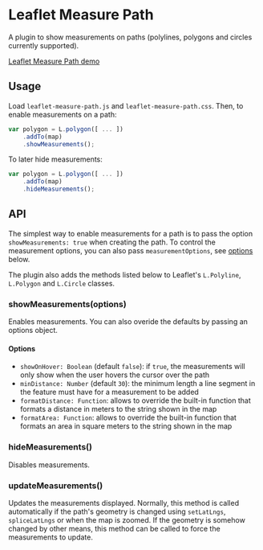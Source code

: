 # Leaflet Measure Path

A plugin to show measurements on paths (polylines, polygons and circles currently supported).

[Leaflet Measure Path demo](http://prominentedge.com/leaflet-measure-path/)

## Usage

Load `leaflet-measure-path.js` and `leaflet-measure-path.css`. Then, to enable measurements on a path:

```js
var polygon = L.polygon([ ... ])
    .addTo(map)
    .showMeasurements();
```

To later hide measurements:

```js
var polygon = L.polygon([ ... ])
    .addTo(map)
    .hideMeasurements();
```

## API

The simplest way to enable measurements for a path is to pass the option `showMeasurements: true` when
creating the path. To control the measurement options, you can also pass `measurementOptions`, see [options](#options) below.

The plugin also adds the methods listed below to Leaflet's `L.Polyline`, `L.Polygon` and `L.Circle` classes.

### showMeasurements(options)

Enables measurements. You can also overide the defaults by passing an options object.

#### Options

* `showOnHover: Boolean` (default `false`): if `true`, the measurements will only show when the user hovers the cursor over the path
* `minDistance: Number` (default `30`): the minimum length a line segment in the feature must have for a measurement to be added
* `formatDistance: Function`: allows to override the built-in function that formats a distance in meters to the string shown in the map
* `formatArea: Function`: allows to override the built-in function that formats an area in square meters to the string shown in the map

### hideMeasurements()

Disables measurements.

### updateMeasurements()

Updates the measurements displayed. Normally, this method is called automatically if the path's geometry is changed using `setLatLngs`, `spliceLatLngs` or when the map is zoomed. If the geometry is somehow changed by other means, this method can be called to force the measurements to update.

